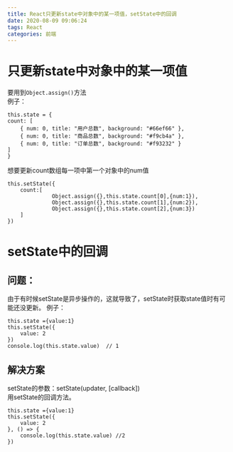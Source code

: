 ```yaml
---
title: React只更新state中对象中的某一项值，setState中的回调
date: 2020-08-09 09:06:24
tags: React
categories: 前端
---
```

<script type="text/javascript" src="/js/bai.js"></script>

# 只更新state中对象中的某一项值
要用到`Object.assign()`方法   
例子：

```
this.state = {
count: [
    { num: 0, title: "用户总数", background: "#66ef66" },
    { num: 0, title: "商品总数", background: "#f9cb4a" },
    { num: 0, title: "订单总数", background: "#f93232" }
]
}
```
<!-- more -->
想要更新count数组每一项中第一个对象中的num值

```
this.setState({
    count:[
              Object.assign({},this.state.count[0],{num:1}),
              Object.assign({},this.state.count[1],{num:2}),
              Object.assign({},this.state.count[2],{num:3})
    ]
})
```

# setState中的回调
## 问题：  
由于有时候setState是异步操作的，这就导致了，setState时获取state值时有可能还没更新。
例子：

```
this.state ={value:1}
this.setState({
    value: 2
})
console.log(this.state.value)  // 1
```

## 解决方案
setState的参数：setState(updater, [callback])   
用setState的回调方法。

```
this.state ={value:1}
this.setState({
    value: 2
}, () => {
    console.log(this.state.value) //2
})
```
